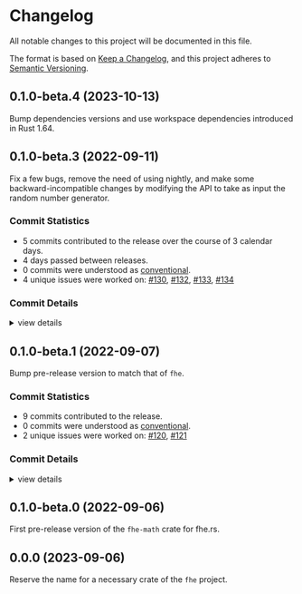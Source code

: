 # Changelog

All notable changes to this project will be documented in this file.

The format is based on [Keep a Changelog](https://keepachangelog.com/en/1.0.0/),
and this project adheres to [Semantic Versioning](https://semver.org/spec/v2.0.0.html).

## 0.1.0-beta.4 (2023-10-13)

Bump dependencies versions and use workspace dependencies introduced in Rust 1.64.

## 0.1.0-beta.3 (2022-09-11)

Fix a few bugs, remove the need of using nightly, and make some backward-incompatible changes by modifying the API to take as input the random number generator.

### Commit Statistics

<csr-read-only-do-not-edit/>

 - 5 commits contributed to the release over the course of 3 calendar days.
 - 4 days passed between releases.
 - 0 commits were understood as [conventional](https://www.conventionalcommits.org).
 - 4 unique issues were worked on: [#130](https://github.com/tlepoint/fhe.rs/issues/130), [#132](https://github.com/tlepoint/fhe.rs/issues/132), [#133](https://github.com/tlepoint/fhe.rs/issues/133), [#134](https://github.com/tlepoint/fhe.rs/issues/134)

### Commit Details

<csr-read-only-do-not-edit/>

<details><summary>view details</summary>

 * **[#130](https://github.com/tlepoint/fhe.rs/issues/130)**
    - Remove some nightly features, see #117 ([`6361fa3`](https://github.com/tlepoint/fhe.rs/commit/6361fa3ce322b16551cfe4856a49e3933d85c872))
 * **[#132](https://github.com/tlepoint/fhe.rs/issues/132)**
    - Remove the nightly features, except for code coverage and formatting ([`b573138`](https://github.com/tlepoint/fhe.rs/commit/b573138d682e69c3553c2e4ae4a1b7f7a65dbe5d))
 * **[#133](https://github.com/tlepoint/fhe.rs/issues/133)**
    - Explicitely specify the RNG everytime randomness is involved. Fixes #128 ([`8aafe43`](https://github.com/tlepoint/fhe.rs/commit/8aafe4396d0b771e6aa25257c7daa61c109eb367))
 * **[#134](https://github.com/tlepoint/fhe.rs/issues/134)**
    - Remove unnecessary casting by defining more conversions ([`f7cddb3`](https://github.com/tlepoint/fhe.rs/commit/f7cddb358f2ce28483944f99e223c07ae41b0c1c))
 * **Uncategorized**
    - Bump all version to beta.3 ([`b300590`](https://github.com/tlepoint/fhe.rs/commit/b3005904a62d1e39c1dde908054f24d1d96e8547))
</details>

## 0.1.0-beta.1 (2022-09-07)

Bump pre-release version to match that of `fhe`.

### Commit Statistics

<csr-read-only-do-not-edit/>

 - 9 commits contributed to the release.
 - 0 commits were understood as [conventional](https://www.conventionalcommits.org).
 - 2 unique issues were worked on: [#120](https://github.com/tlepoint/fhe.rs/issues/120), [#121](https://github.com/tlepoint/fhe.rs/issues/121)

### Commit Details

<csr-read-only-do-not-edit/>

<details><summary>view details</summary>

 * **[#120](https://github.com/tlepoint/fhe.rs/issues/120)**
    - Move internal to crates as they would be published, add changelog ([`cd3ba02`](https://github.com/tlepoint/fhe.rs/commit/cd3ba026d01275672e0c3f5e1d32aa473cde7978))
 * **[#121](https://github.com/tlepoint/fhe.rs/issues/121)**
    - Remove features, remove utilities crate, bump versions ([`570943a`](https://github.com/tlepoint/fhe.rs/commit/570943ae1822888a2ccb27412619ab3355b3ea3a))
 * **Uncategorized**
    - Release fhe-math v0.1.0-beta.1 ([`1b35a2e`](https://github.com/tlepoint/fhe.rs/commit/1b35a2ebd5e2c4d3821e6c967684fdc6e0a77441))
    - Add changelog entry for fhe-math ([`3abb768`](https://github.com/tlepoint/fhe.rs/commit/3abb768ecd236e854bc1c1baa28f2646fb81ecd6))
    - Release fhe-traits v0.1.0-beta.0, fhe-util v0.1.0-beta.0, fhe-math v0.1.0-beta.0, fhe v0.1.0-beta.0 ([`e81e1c6`](https://github.com/tlepoint/fhe.rs/commit/e81e1c60769e63c52ad3885d16249161074ca293))
    - Write changelog ([`ef65eb4`](https://github.com/tlepoint/fhe.rs/commit/ef65eb4b14fd52dfe3796d6c782127d38e551f69))
    - Adjusting changelogs prior to release of fhe-traits v0.1.0-beta.0, fhe-util v0.1.0-beta.0, fhe-math v0.1.0-beta.0, fhe v0.1.0-beta.0 ([`4c9ed5b`](https://github.com/tlepoint/fhe.rs/commit/4c9ed5bc57ccaa4a9d9ac98e4883f6c5c2136b5b))
    - Update changelog ([`85a00a1`](https://github.com/tlepoint/fhe.rs/commit/85a00a1b8113e4dc8b1d4e9d19fc6c354fb6ae0e))
    - Switch version to a pre-release number ([`cd8d3b2`](https://github.com/tlepoint/fhe.rs/commit/cd8d3b2d383367239436adcc2508bdbe816b9981))
</details>

## 0.1.0-beta.0 (2022-09-06)

First pre-release version of the `fhe-math` crate for fhe.rs.

## 0.0.0 (2023-09-06)

Reserve the name for a necessary crate of the `fhe` project.


